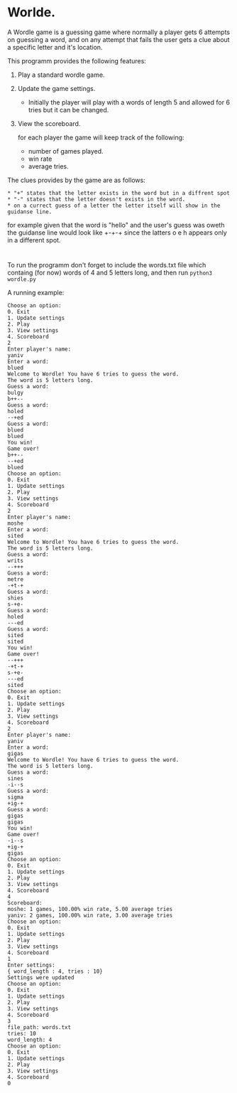 # Worlde.


A Wordle game is a guessing game where normally a player gets 6 attempts on guessing
a word, and on any attempt that fails the user gets a clue about a specific letter and it's location.

This programm provides the following features:

1. Play a standard wordle game.

2. Update the game settings.
    * Initially the player will play with a words of length 5 and allowed for 6 tries but 
    it can be changed.

4. View the scoreboard.

   for each player the game will keep track of the following:
    - number of games played.
    - win rate
    - average tries.

The clues provides by the game are as follows:

    * "+" states that the letter exists in the word but in a diffrent spot
    * "-" states that the letter doesn't exists in the word.
    * on a currect guess of a letter the letter itself will show in the guidanse line.

for example given that the word is "hello" and the user's guess was oweth the guidanse line
would look like +-+-+ since the latters o e h appears only in a different spot.

# 

To run the programm don't forget to include the words.txt file which containg (for now) words of 4 and 5 letters long, and then run ```python3 wordle.py```

A running example:

```
Choose an option:
0. Exit
1. Update settings
2. Play
3. View settings
4. Scoreboard
2
Enter player's name:
yaniv
Enter a word:
blued
Welcome to Wordle! You have 6 tries to guess the word.
The word is 5 letters long.
Guess a word:
bulgy
b++--
Guess a word:
holed
--+ed
Guess a word:
blued
blued
You win!
Game over!
b++--
--+ed
blued
Choose an option:
0. Exit
1. Update settings
2. Play
3. View settings
4. Scoreboard
2
Enter player's name:
moshe
Enter a word:
sited
Welcome to Wordle! You have 6 tries to guess the word.
The word is 5 letters long.
Guess a word:
writs
--+++
Guess a word:
metre
-+t-+
Guess a word:
shies
s-+e-
Guess a word:
holed
---ed
Guess a word:
sited
sited
You win!
Game over!
--+++
-+t-+
s-+e-
---ed
sited
Choose an option:
0. Exit
1. Update settings
2. Play
3. View settings
4. Scoreboard
2
Enter player's name:
yaniv
Enter a word:
gigas
Welcome to Wordle! You have 6 tries to guess the word.
The word is 5 letters long.
Guess a word:
sines
-i--s
Guess a word:
sigma
+ig-+
Guess a word:
gigas
gigas
You win!
Game over!
-i--s
+ig-+
gigas
Choose an option:
0. Exit
1. Update settings
2. Play
3. View settings
4. Scoreboard
4
Scoreboard:
moshe: 1 games, 100.00% win rate, 5.00 average tries
yaniv: 2 games, 100.00% win rate, 3.00 average tries
Choose an option:
0. Exit
1. Update settings
2. Play
3. View settings
4. Scoreboard
1
Enter settings:
{ word_length : 4, tries : 10}
Settings were updated
Choose an option:
0. Exit
1. Update settings
2. Play
3. View settings
4. Scoreboard
3
file_path: words.txt
tries: 10
word_length: 4
Choose an option:
0. Exit
1. Update settings
2. Play
3. View settings
4. Scoreboard
0

```
